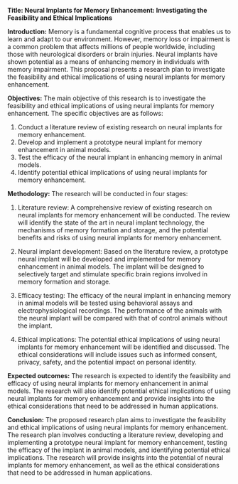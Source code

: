 **Title: Neural Implants for Memory Enhancement: Investigating the Feasibility and Ethical Implications**

**Introduction:**
Memory is a fundamental cognitive process that enables us to learn and adapt to our environment. However, memory loss or impairment is a common problem that affects millions of people worldwide, including those with neurological disorders or brain injuries. Neural implants have shown potential as a means of enhancing memory in individuals with memory impairment. This proposal presents a research plan to investigate the feasibility and ethical implications of using neural implants for memory enhancement.

**Objectives:**
The main objective of this research is to investigate the feasibility and ethical implications of using neural implants for memory enhancement. The specific objectives are as follows:

1. Conduct a literature review of existing research on neural implants for memory enhancement.
2. Develop and implement a prototype neural implant for memory enhancement in animal models.
3. Test the efficacy of the neural implant in enhancing memory in animal models.
4. Identify potential ethical implications of using neural implants for memory enhancement.

**Methodology:**
The research will be conducted in four stages:

1. Literature review: A comprehensive review of existing research on neural implants for memory enhancement will be conducted. The review will identify the state of the art in neural implant technology, the mechanisms of memory formation and storage, and the potential benefits and risks of using neural implants for memory enhancement.

2. Neural implant development: Based on the literature review, a prototype neural implant will be developed and implemented for memory enhancement in animal models. The implant will be designed to selectively target and stimulate specific brain regions involved in memory formation and storage.

3. Efficacy testing: The efficacy of the neural implant in enhancing memory in animal models will be tested using behavioral assays and electrophysiological recordings. The performance of the animals with the neural implant will be compared with that of control animals without the implant.

4. Ethical implications: The potential ethical implications of using neural implants for memory enhancement will be identified and discussed. The ethical considerations will include issues such as informed consent, privacy, safety, and the potential impact on personal identity.

**Expected outcomes:**
The research is expected to identify the feasibility and efficacy of using neural implants for memory enhancement in animal models. The research will also identify potential ethical implications of using neural implants for memory enhancement and provide insights into the ethical considerations that need to be addressed in human applications.

**Conclusion:**
The proposed research plan aims to investigate the feasibility and ethical implications of using neural implants for memory enhancement. The research plan involves conducting a literature review, developing and implementing a prototype neural implant for memory enhancement, testing the efficacy of the implant in animal models, and identifying potential ethical implications. The research will provide insights into the potential of neural implants for memory enhancement, as well as the ethical considerations that need to be addressed in human applications.
